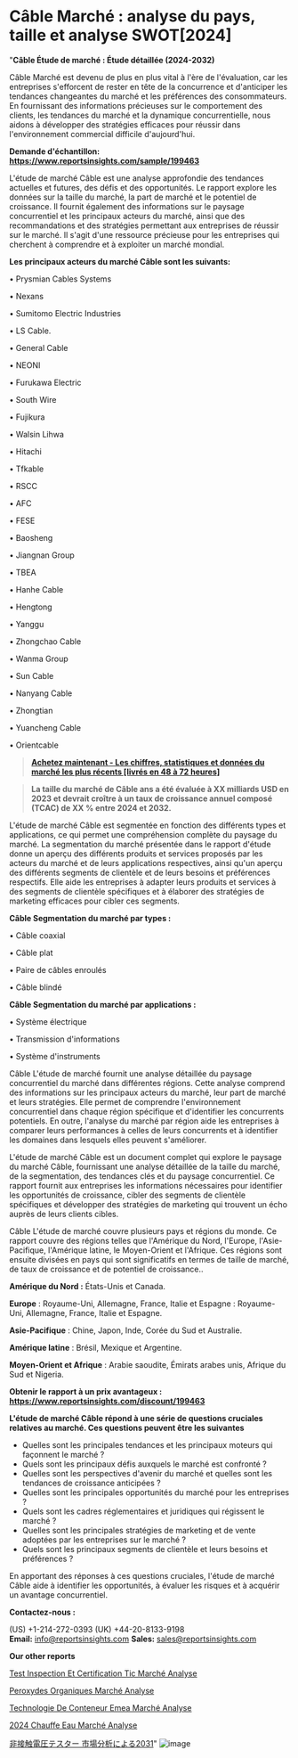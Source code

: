 # Câble Marché : analyse du pays, taille et analyse SWOT[2024]

"<strong>Câble Étude de marché : Étude détaillée (2024-2032)</strong>

Câble Marché est devenu de plus en plus vital à l'ère de l'évaluation, car les entreprises s'efforcent de rester en tête de la concurrence et d'anticiper les tendances changeantes du marché et les préférences des consommateurs. En fournissant des informations précieuses sur le comportement des clients, les tendances du marché et la dynamique concurrentielle, nous aidons à développer des stratégies efficaces pour réussir dans l'environnement commercial difficile d'aujourd'hui.

<strong>Demande d'échantillon: <a href=https://www.reportsinsights.com/sample/199463>https://www.reportsinsights.com/sample/199463</a></strong>

L'étude de marché Câble est une analyse approfondie des tendances actuelles et futures, des défis et des opportunités. Le rapport explore les données sur la taille du marché, la part de marché et le potentiel de croissance. Il fournit également des informations sur le paysage concurrentiel et les principaux acteurs du marché, ainsi que des recommandations et des stratégies permettant aux entreprises de réussir sur le marché. Il s'agit d'une ressource précieuse pour les entreprises qui cherchent à comprendre et à exploiter un marché mondial.

<strong>Les principaux acteurs du marché Câble sont les suivants:</strong>

• Prysmian Cables Systems

• Nexans

• Sumitomo Electric Industries

• LS Cable.

• General Cable

• NEONI

• Furukawa Electric

• South Wire

• Fujikura

• Walsin Lihwa

• Hitachi

• Tfkable

• RSCC

• AFC

• FESE

• Baosheng

• Jiangnan Group

• TBEA

• Hanhe Cable

• Hengtong

• Yanggu

• Zhongchao Cable

• Wanma Group

• Sun Cable

• Nanyang Cable

• Zhongtian

• Yuancheng Cable

• Orientcable
<blockquote><a href=https://www.reportsinsights.com/buynow/199463><span style=text-decoration: underline;><strong>Achetez maintenant - Les chiffres, statistiques et données du marché les plus récents [livrés en 48 à 72 heures]</strong></span></a></blockquote>
<blockquote><span style=text-decoration: underline;><strong>La taille du marché de Câble ans a été évaluée à XX milliards USD en 2023 et devrait croître à un taux de croissance annuel composé (TCAC) de XX % entre 2024 et 2032.</strong></span></blockquote>
L'étude de marché Câble est segmentée en fonction des différents types et applications, ce qui permet une compréhension complète du paysage du marché. La segmentation du marché présentée dans le rapport d'étude donne un aperçu des différents produits et services proposés par les acteurs du marché et de leurs applications respectives, ainsi qu'un aperçu des différents segments de clientèle et de leurs besoins et préférences respectifs. Elle aide les entreprises à adapter leurs produits et services à des segments de clientèle spécifiques et à élaborer des stratégies de marketing efficaces pour cibler ces segments.

<strong>Câble Segmentation du marché par types :</strong>

• Câble coaxial

• Câble plat

• Paire de câbles enroulés

• Câble blindé

<strong>Câble Segmentation du marché par applications :</strong>

• Système électrique

• Transmission d'informations

• Système d'instruments

Câble L'étude de marché fournit une analyse détaillée du paysage concurrentiel du marché dans différentes régions. Cette analyse comprend des informations sur les principaux acteurs du marché, leur part de marché et leurs stratégies. Elle permet de comprendre l'environnement concurrentiel dans chaque région spécifique et d'identifier les concurrents potentiels. En outre, l'analyse du marché par région aide les entreprises à comparer leurs performances à celles de leurs concurrents et à identifier les domaines dans lesquels elles peuvent s'améliorer.

L'étude de marché Câble est un document complet qui explore le paysage du marché Câble, fournissant une analyse détaillée de la taille du marché, de la segmentation, des tendances clés et du paysage concurrentiel. Ce rapport fournit aux entreprises les informations nécessaires pour identifier les opportunités de croissance, cibler des segments de clientèle spécifiques et développer des stratégies de marketing qui trouvent un écho auprès de leurs clients cibles.

Câble L'étude de marché couvre plusieurs pays et régions du monde. Ce rapport couvre des régions telles que l'Amérique du Nord, l'Europe, l'Asie-Pacifique, l'Amérique latine, le Moyen-Orient et l'Afrique. Ces régions sont ensuite divisées en pays qui sont significatifs en termes de taille de marché, de taux de croissance et de potentiel de croissance..

<strong>Amérique du Nord :</strong> États-Unis et Canada.

<strong>Europe</strong> : Royaume-Uni, Allemagne, France, Italie et Espagne : Royaume-Uni, Allemagne, France, Italie et Espagne.

<strong>Asie-Pacifique</strong> : Chine, Japon, Inde, Corée du Sud et Australie.

<strong>Amérique latine</strong> : Brésil, Mexique et Argentine.

<strong>Moyen-Orient et Afrique</strong> : Arabie saoudite, Émirats arabes unis, Afrique du Sud et Nigeria.

<strong>Obtenir le rapport à un prix avantageux : <a href=https://www.reportsinsights.com/discount/199463>https://www.reportsinsights.com/discount/199463</a></strong>

<strong>L'étude de marché Câble répond à une série de questions cruciales relatives au marché. Ces questions peuvent être les suivantes</strong>
<ul>
  <li>Quelles sont les principales tendances et les principaux moteurs qui façonnent le marché ?</li>
  <li>Quels sont les principaux défis auxquels le marché est confronté ?</li>
  <li>Quelles sont les perspectives d'avenir du marché et quelles sont les tendances de croissance anticipées ?</li>
  <li>Quelles sont les principales opportunités du marché pour les entreprises ?</li>
  <li>Quels sont les cadres réglementaires et juridiques qui régissent le marché ?</li>
  <li>Quelles sont les principales stratégies de marketing et de vente adoptées par les entreprises sur le marché ?</li>
  <li>Quels sont les principaux segments de clientèle et leurs besoins et préférences ?</li>
</ul>
En apportant des réponses à ces questions cruciales, l'étude de marché Câble aide à identifier les opportunités, à évaluer les risques et à acquérir un avantage concurrentiel.

<strong>Contactez-nous :</strong>

(US) +1-214-272-0393
(UK) +44-20-8133-9198
<strong>Email:</strong> <a>info@reportsinsights.com</a>
<strong>Sales:</strong> <a>sales@reportsinsights.com</a>

<strong>Our other reports</strong>

<a href=https://www.linkedin.com/pulse/test-inspection-et-certification-tic-march%C3%A9paysage-pthgf/>Test Inspection Et Certification Tic Marché Analyse</a>

<a href=https://www.linkedin.com/pulse/peroxydes-organiques-march%C3%A9paysage-comprenant-kdwoc/>Peroxydes Organiques Marché Analyse</a>

<a href=https://www.linkedin.com/pulse/technologie-de-conteneur-emea-march%C3%A9-finances-upqtf/>Technologie De Conteneur Emea Marché Analyse</a>

<a href=https://www.linkedin.com/pulse/2024-chauffe-eau-march%C3%A9-analyse-et-tendances-ercfc/>2024 Chauffe Eau Marché Analyse</a>

<a href=https://www.linkedin.com/pulse/非接触電圧テスター-市場2023topベンダーによる新しい調査-reports-insights-expert/>非接触電圧テスター 市場分析による2031</a>"
![image](https://github.com/daminid12/RImarketexcellence/assets/158430485/643fb3f4-6993-40eb-b27a-7eafa6783527)
